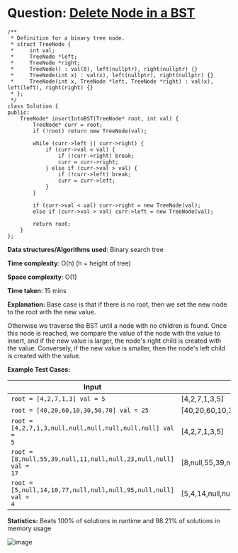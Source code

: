 <h1>Question: <a href="https://leetcode.com/problems/delete-node-in-a-bst/description">Delete Node in a BST</a></h1>

```
/**
 * Definition for a binary tree node.
 * struct TreeNode {
 *     int val;
 *     TreeNode *left;
 *     TreeNode *right;
 *     TreeNode() : val(0), left(nullptr), right(nullptr) {}
 *     TreeNode(int x) : val(x), left(nullptr), right(nullptr) {}
 *     TreeNode(int x, TreeNode *left, TreeNode *right) : val(x), left(left), right(right) {}
 * };
 */
class Solution {
public:
    TreeNode* insertIntoBST(TreeNode* root, int val) {
        TreeNode* curr = root;
        if (!root) return new TreeNode(val);

        while (curr->left || curr->right) {
            if (curr->val < val) {
                if (!curr->right) break;
                curr = curr->right;
            } else if (curr->val > val) {
                if (!curr->left) break;
                curr = curr->left;
            }
        }
        
        if (curr->val < val) curr->right = new TreeNode(val);
        else if (curr->val > val) curr->left = new TreeNode(val);
        
        return root;
    }
};
```

**Data structures/Algorithms used**: Binary search tree

**Time complexity**: O(h) (h = height of tree)

**Space complexity**: O(1)

**Time taken**: 15 mins

**Explanation:**
Base case is that if there is no root, then we set the new node to the root with the new value.

Otherwise we traverse the BST until a node with no children is found. Once this node is reached, we compare the value of the node with the value to insert, and if the new value is larger, the node's right child is created with the value. Conversely, if the new value is smaller, then the node's left child is created with the value.


**Example Test Cases:**


| Input  | Output |
| ------------- | ------------- |
| <code>root = [4,2,7,1,3] val = 5</code>  | [4,2,7,1,3,5] |
| <code>root = [40,20,60,10,30,50,70] val = 25</code>  | [40,20,60,10,30,50,70,null,null,25] |
| <code>root = [4,2,7,1,3,null,null,null,null,null,null] val = 5</code>  | [4,2,7,1,3,5] |
| <code>root = [8,null,55,39,null,11,null,null,23,null,null] val = 17</code>  | [8,null,55,39,null,11,null,null,23,17] |
| <code>root = [5,null,14,10,77,null,null,null,95,null,null] val = 4</code>  | [5,4,14,null,null,10,77,null,null,null,95] |



**Statistics:** Beats 100% of solutions in runtime and 98.21% of solutions in memory usage

![image](https://github.com/user-attachments/assets/9bbbf988-1f7a-471f-b8f4-a6d1918679bc)


